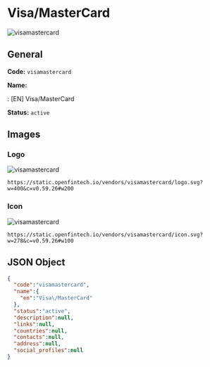 
# Visa/MasterCard 
![visamastercard](https://static.openfintech.io/vendors/visamastercard/logo.svg?w=400&c=v0.59.26#w200)  

## General 
 
**Code:** `visamastercard` 
 
**Name:** 
 
:	[EN] Visa/MasterCard 
 
**Status:** `active` 
 

## Images 

### Logo 
 
![visamastercard](https://static.openfintech.io/vendors/visamastercard/logo.svg?w=400&c=v0.59.26#w200)  

```
https://static.openfintech.io/vendors/visamastercard/logo.svg?w=400&c=v0.59.26#w200
```  

### Icon 
 
![visamastercard](https://static.openfintech.io/vendors/visamastercard/icon.svg?w=278&c=v0.59.26#w100)  

```
https://static.openfintech.io/vendors/visamastercard/icon.svg?w=278&c=v0.59.26#w100
```  

## JSON Object 

```json
{
  "code":"visamastercard",
  "name":{
    "en":"Visa\/MasterCard"
  },
  "status":"active",
  "description":null,
  "links":null,
  "countries":null,
  "contacts":null,
  "address":null,
  "social_profiles":null
}
```  
